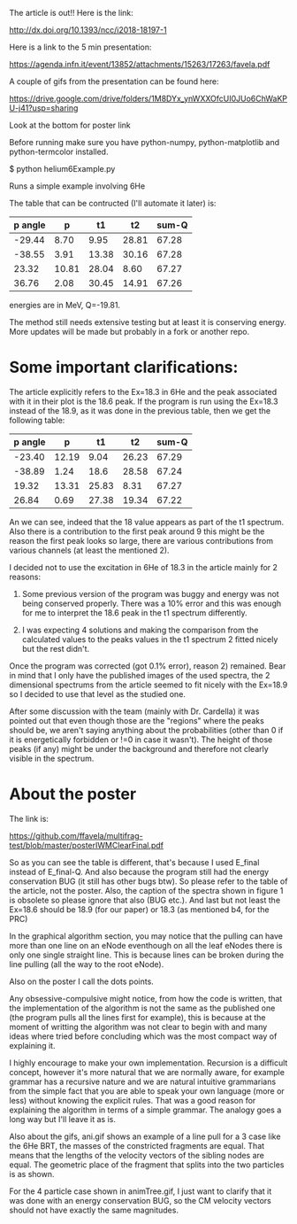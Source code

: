 The article is out!!
Here is the link:

http://dx.doi.org/10.1393/ncc/i2018-18197-1

Here is a link to the 5 min presentation:

https://agenda.infn.it/event/13852/attachments/15263/17263/favela.pdf

A couple of gifs from the presentation can be found here:

https://drive.google.com/drive/folders/1M8DYx_ynWXXOfcUI0JUo6ChWaKPU-j41?usp=sharing

Look at the bottom for poster link

Before running make sure you have python-numpy, python-matplotlib and
python-termcolor installed.

$ python helium6Example.py

Runs a simple example involving 6He

The table that can be contructed (I'll automate it later) is:

|p angle |	p |	t1	| t2 |	sum-Q |
|--------|------|-------|----|------|
|-29.44	 | 8.70	| 9.95 | 28.81 |67.28 |
|-38.55	 | 3.91	| 13.38 | 30.16 |67.28|
|23.32	 | 10.81 |	28.04 |	8.60 |67.27 |
|36.76	 | 2.08	 | 30.45 |14.91 |67.26 |

energies are in MeV, Q=-19.81.

The method still needs extensive testing but at least it is conserving
energy. More updates will be made but probably in a fork or another
repo.

# Some important clarifications:

The article explicitly refers to the Ex=18.3 in 6He and the peak
associated with it in their plot is the 18.6 peak. If the program is
run using the Ex=18.3 instead of the 18.9, as it was done in the
previous table, then we get the following table:

|p angle |	p |	t1	| t2 |	sum-Q |
|--------|------|-------|----|------|
|-23.40	 | 12.19| 9.04 | 26.23 |67.29 |
|-38.89	 | 1.24	| 18.6  | 28.58 |67.24|
|19.32	 | 13.31 |	25.83 |	8.31 |67.27 |
|26.84	 | 0.69	 | 27.38 | 19.34 |67.22 |

An we can see, indeed that the 18 value appears as part of the t1
spectrum. Also there is a contribution to the first peak around 9 this
might be the reason the first peak looks so large, there are various
contributions from various channels (at least the mentioned 2).

I decided not to use the excitation in 6He of 18.3 in the article
mainly for 2 reasons:

1) Some previous version of the program was buggy and energy was not
being conserved properly. There was a 10% error and this was enough
for me to interpret the 18.6 peak in the t1 spectrum differently.

2) I was expecting 4 solutions and making the comparison from the
calculated values to the peaks values in the t1 spectrum 2 fitted
nicely but the rest didn't.

Once the program was corrected (got 0.1% error), reason 2)
remained. Bear in mind that I only have the published images of the
used spectra, the 2 dimensional spectrums from the article seemed to
fit nicely with the Ex=18.9 so I decided to use that level as the
studied one.

After some discussion with the team (mainly with Dr. Cardella) it was
pointed out that even though those are the "regions" where the peaks
should be, we aren't saying anything about the probabilities (other
than 0 if it is energetically forbidden or !=0 in case it wasn't). The
height of those peaks (if any) might be under the background and
therefore not clearly visible in the spectrum.

# About the poster

The link is:

https://github.com/ffavela/multifrag-test/blob/master/posterIWMClearFinal.pdf

So as you can see the table is different, that's because I used
E\_final instead of E\_final-Q. And also because the program still had
the energy conservation BUG (it still has other bugs btw). So please
refer to the table of the article, not the poster. Also, the caption
of the spectra shown in figure 1 is obsolete so please ignore that
also (BUG etc.). And last but not least the Ex=18.6 should be 18.9
(for our paper) or 18.3 (as mentioned b4, for the PRC)

In the graphical algorithm section, you may notice that the pulling
can have more than one line on an eNode eventhough on all the leaf
eNodes there is only one single straight line. This is because lines
can be broken during the line pulling (all the way to the root eNode).

Also on the poster I call the dots points.

Any obsessive-compulsive might notice, from how the code is written,
that the implementation of the algorithm is not the same as the
published one (the program pulls all the lines first for example),
this is because at the moment of writting the algorithm was not clear
to begin with and many ideas where tried before concluding which was
the most compact way of explaining it.

I highly encourage to make your own implementation. Recursion is a
difficult concept, however it's more natural that we are normally
aware, for example grammar has a recursive nature and we are natural
intuitive grammarians from the simple fact that you are able to speak
your own language (more or less) without knowing the explicit
rules. That was a good reason for explaining the algorithm in terms of
a simple grammar. The analogy goes a long way but I'll leave it as is.

Also about the gifs, ani.gif shows an example of a line pull for a 3
case like the 6He BRT, the masses of the constricted fragments are
equal. That means that the lengths of the velocity vectors of the
sibling nodes are equal. The geometric place of the fragment that
splits into the two particles is as shown.

For the 4 particle case shown in animTree.gif, I just want to clarify
that it was done with an energy conservation BUG, so the CM velocity
vectors should not have exactly the same magnitudes.
